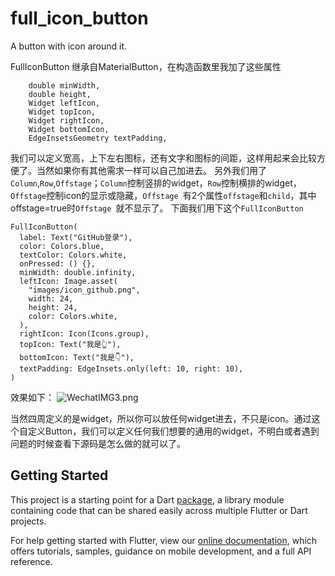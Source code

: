 # full_icon_button

A button with icon around it.

FullIconButton 继承自MaterialButton，在构造函数里我加了这些属性
```
    double minWidth,
    double height,
    Widget leftIcon,
    Widget topIcon,
    Widget rightIcon,
    Widget bottomIcon,
    EdgeInsetsGeometry textPadding,
```
我们可以定义宽高，上下左右图标，还有文字和图标的间距，这样用起来会比较方便了。当然如果你有其他需求一样可以自己加进去。
另外我们用了`Column`,`Row`,`Offstage`；`Column`控制竖排的widget，`Row`控制横排的widget，`Offstage`控制icon的显示或隐藏，`Offstage `有2个属性`offstage`和`child`，其中offstage=true时`Offstage `就不显示了。
下面我们用下这个`FullIconButton`
```
FullIconButton(
  label: Text("GitHub登录"),
  color: Colors.blue,
  textColor: Colors.white,
  onPressed: () {},
  minWidth: double.infinity,
  leftIcon: Image.asset(
    "images/icon_github.png",
    width: 24,
    height: 24,
    color: Colors.white,
  ),
  rightIcon: Icon(Icons.group),
  topIcon: Text("我是👆"),
  bottomIcon: Text("我是👇"),
  textPadding: EdgeInsets.only(left: 10, right: 10),
)
```
效果如下：
![WechatIMG3.png](https://upload-images.jianshu.io/upload_images/7913085-771e7af8049c9939.png?imageMogr2/auto-orient/strip%7CimageView2/2/w/1240)

当然四周定义的是widget，所以你可以放任何widget进去，不只是icon。通过这个自定义Button，我们可以定义任何我们想要的通用的widget，不明白或者遇到问题的时候查看下源码是怎么做的就可以了。


## Getting Started

This project is a starting point for a Dart
[package](https://flutter.dev/developing-packages/),
a library module containing code that can be shared easily across
multiple Flutter or Dart projects.

For help getting started with Flutter, view our 
[online documentation](https://flutter.dev/docs), which offers tutorials, 
samples, guidance on mobile development, and a full API reference.
